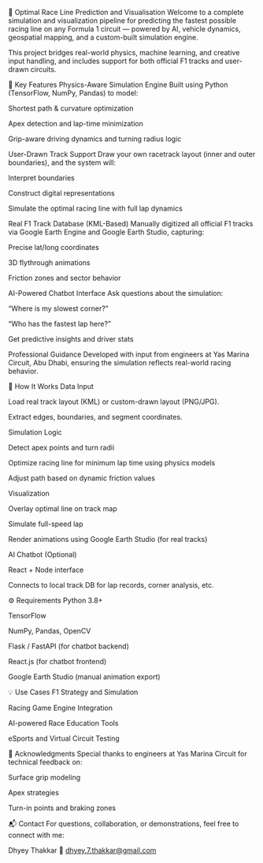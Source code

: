 🏁 Optimal Race Line Prediction and Visualisation
Welcome to a complete simulation and visualization pipeline for predicting the fastest possible racing line on any Formula 1 circuit — powered by AI, vehicle dynamics, geospatial mapping, and a custom-built simulation engine.

This project bridges real-world physics, machine learning, and creative input handling, and includes support for both official F1 tracks and user-drawn circuits.

🚀 Key Features
Physics-Aware Simulation Engine
Built using Python (TensorFlow, NumPy, Pandas) to model:

Shortest path & curvature optimization

Apex detection and lap-time minimization

Grip-aware driving dynamics and turning radius logic

User-Drawn Track Support
Draw your own racetrack layout (inner and outer boundaries), and the system will:

Interpret boundaries

Construct digital representations

Simulate the optimal racing line with full lap dynamics

Real F1 Track Database (KML-Based)
Manually digitized all official F1 tracks via Google Earth Engine and Google Earth Studio, capturing:

Precise lat/long coordinates

3D flythrough animations

Friction zones and sector behavior

AI-Powered Chatbot Interface
Ask questions about the simulation:

“Where is my slowest corner?”

“Who has the fastest lap here?”

Get predictive insights and driver stats

Professional Guidance
Developed with input from engineers at Yas Marina Circuit, Abu Dhabi, ensuring the simulation reflects real-world racing behavior.


🧠 How It Works
Data Input

Load real track layout (KML) or custom-drawn layout (PNG/JPG).

Extract edges, boundaries, and segment coordinates.

Simulation Logic

Detect apex points and turn radii

Optimize racing line for minimum lap time using physics models

Adjust path based on dynamic friction values

Visualization

Overlay optimal line on track map

Simulate full-speed lap

Render animations using Google Earth Studio (for real tracks)

AI Chatbot (Optional)

React + Node interface

Connects to local track DB for lap records, corner analysis, etc.


⚙ Requirements
Python 3.8+

TensorFlow

NumPy, Pandas, OpenCV

Flask / FastAPI (for chatbot backend)

React.js (for chatbot frontend)

Google Earth Studio (manual animation export)


💡 Use Cases
F1 Strategy and Simulation

Racing Game Engine Integration

AI-powered Race Education Tools

eSports and Virtual Circuit Testing


🤝 Acknowledgments
Special thanks to engineers at Yas Marina Circuit for technical feedback on:

Surface grip modeling

Apex strategies

Turn-in points and braking zones


📬 Contact
For questions, collaboration, or demonstrations, feel free to connect with me:

Dhyey Thakkar
📧 dhyey.7.thakkar@gmail.com
